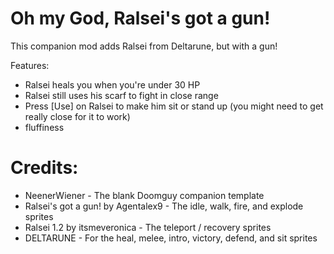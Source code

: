 # Oh my God, Ralsei's got a gun!

This companion mod adds Ralsei from Deltarune, but with a gun!

Features:
* Ralsei heals you when you're under 30 HP
* Ralsei still uses his scarf to fight in close range
* Press [Use] on Ralsei to make him sit or stand up (you might need to get really close for it to work)
* fluffiness

# Credits:
* NeenerWiener - The blank Doomguy companion template
* Ralsei's got a gun! by Agentalex9 - The idle, walk, fire, and explode sprites
* Ralsei 1.2 by itsmeveronica - The teleport / recovery sprites
* DELTARUNE - For the heal, melee, intro, victory, defend, and sit sprites
